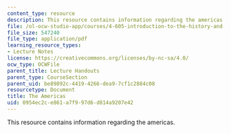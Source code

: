 ```yaml
---
content_type: resource
description: This resource contains information regarding the americas.
file: /ol-ocw-studio-app/courses/4-605-introduction-to-the-history-and-theory-of-architecture-spring-2012/0954ec2ce861a7f997d6d814a9207e42_MIT4_605S12_lec15.pdf
file_size: 547240
file_type: application/pdf
learning_resource_types:
- Lecture Notes
license: https://creativecommons.org/licenses/by-nc-sa/4.0/
ocw_type: OCWFile
parent_title: Lecture Handouts
parent_type: CourseSection
parent_uid: be89892c-4419-4266-dea9-7cf1c2884c08
resourcetype: Document
title: The Americas
uid: 0954ec2c-e861-a7f9-97d6-d814a9207e42
---
```

This resource contains information regarding the americas.